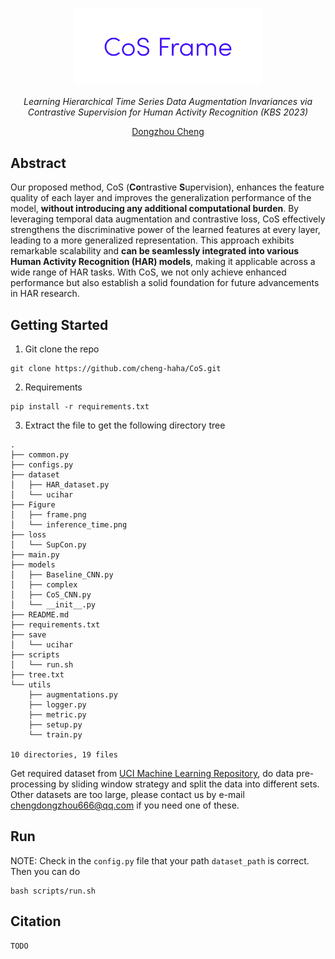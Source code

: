 <p align=center> <img src="./Figure/cover.png" width = 60%/> </p>


<p align="center"><em>Learning Hierarchical Time Series Data Augmentation Invariances via Contrastive Supervision for Human Activity Recognition (KBS 2023)</em></p>

<p align="center"><a href="https://scholar.google.com.sg/citations?user=zOg9ENIAAAAJ&hl=zh-CN&oi=sra">Dongzhou Cheng</a></p>


## Abstract
Our proposed method, CoS (**Co**ntrastive **S**upervision), enhances the feature quality of each layer and improves the generalization performance of the model, **without introducing any additional computational burden**. By leveraging temporal data augmentation and contrastive loss, CoS effectively strengthens the discriminative power of the learned features at every layer, leading to a more generalized representation. This approach exhibits remarkable scalability and **can be seamlessly integrated into various Human Activity Recognition (HAR) models**, making it applicable across a wide range of HAR tasks. With CoS, we not only achieve enhanced performance but also establish a solid foundation for future advancements in HAR research.



## Getting Started
1. Git clone the repo
```
git clone https://github.com/cheng-haha/CoS.git
```
2. Requirements
```
pip install -r requirements.txt
```
3. Extract the file to get the following directory tree
```
.
├── common.py
├── configs.py
├── dataset
│   ├── HAR_dataset.py
│   └── ucihar
├── Figure
│   ├── frame.png
│   └── inference_time.png
├── loss
│   └── SupCon.py
├── main.py
├── models
│   ├── Baseline_CNN.py
│   ├── complex
│   ├── CoS_CNN.py
│   └── __init__.py
├── README.md
├── requirements.txt
├── save
│   └── ucihar
├── scripts
│   └── run.sh
├── tree.txt
└── utils
    ├── augmentations.py
    ├── logger.py
    ├── metric.py
    ├── setup.py
    └── train.py

10 directories, 19 files
```
Get required dataset from [UCI Machine Learning Repository](http://archive.ics.uci.edu/ml/index.php), do data pre-processing by sliding window strategy and split the data into different sets. Other datasets are too large, please contact us by e-mail <chengdongzhou666@qq.com> if you need one of these.
## Run
NOTE: Check in the `config.py` file that your path `dataset_path` is correct. Then you can do
```
bash scripts/run.sh
```
## Citation
```
TODO
```

